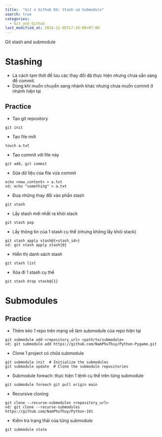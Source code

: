```yaml
---
title:  "Git n Github 04: Stash và Submodule"
search: true
categories: 
  - Git_and_Github
last_modified_at: 2024-12-05T17:26:00+07:00
---
```


Git stash and submodule

# Stashing
- Là cách tạm thời để lưu các thay đổi đã thực hiện nhưng chưa sẵn sàng để commit.
- Dùng khi muốn chuyển sang nhánh khác nhưng chưa muốn commit ở nhánh hiện tại

## Practice
- Tạo git repository
```
git init
```

- Tạo file mới 
```
touch a.txt
```

- Tạo commit với file này
```
git add, git commit
```

- Sửa dữ liệu của file vừa commit
```
echo <new_content> > a.txt
vd: echo "something" > a.txt
```

- Đưa những thay đổi vào phần stash
```
git stash
```

- Lấy stash mới nhất ra khỏi stack
```
git stash pop
```

- Lấy thông tin của 1 stash cụ thể (nhưng không lấy khỏi stack) 
```
git stash apply stash@{<stash_id>}
vd: git stash apply stash{0}
```

- Hiển thị danh sách stash 
```
git stash list
```

- Xóa đi 1 stash cụ thể
```
git stash drop stash@{1}
```
# Submodules



## Practice
- Thêm kéo 1 repo trên mạng về làm submodule của repo hiện tại 
```
git submodule add <repository_url> <path/to/submodule>
vd: git submodule add https://github.com/NamPhuThuy/Python-Pygame.git
```

- Clone 1 project có chứa submodule
```
git submodule init  # Initialize the submodules
git submodule update  # Clone the submodule repositories
```

- Submodule foreach: thực hiện 1 lệnh cụ thể trên từng submodule
```
git submodule foreach git pull origin main
```

- Recursive cloning
```
git clone --recurse-submodules <repository_url>
vd: git clone --recurse-submodules https://github.com/NamPhuThuy/Python-101
```

- Kiểm tra trạng thái của từng submodule
```
git submodule state
```
